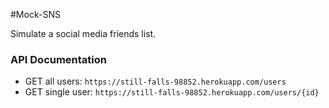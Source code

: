 #Mock-SNS

Simulate a social media friends list.


### API Documentation

- GET all users: `https://still-falls-98852.herokuapp.com/users`
- GET single user: `https://still-falls-98852.herokuapp.com/users/{id}`
